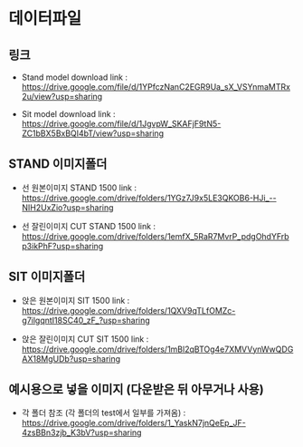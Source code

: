 # 데이터파일

## 링크
- Stand model download link : https://drive.google.com/file/d/1YPfczNanC2EGR9Ua_sX_VSYnmaMTRx2u/view?usp=sharing

- Sit model download link : https://drive.google.com/file/d/1JgvpW_SKAFjF9tN5-ZC1bBX5BxBQI4bT/view?usp=sharing

## STAND 이미지폴더

- 선 원본이미지 STAND 1500 link : https://drive.google.com/drive/folders/1YGz7J9x5LE3QKOB6-HJi_--NIH2UxZio?usp=sharing

- 선 잘린이미지 CUT STAND 1500 link : https://drive.google.com/drive/folders/1emfX_5RaR7MvrP_pdgOhdYFrbp3ikPhF?usp=sharing

## SIT 이미지폴더

- 앉은 원본이미지 SIT 1500 link : https://drive.google.com/drive/folders/1QXV9qTLfOMZc-g7ilgqntI18SC40_zF_?usp=sharing

- 앉은 잘린이미지 CUT SIT 1500 link : https://drive.google.com/drive/folders/1mBl2qBTOg4e7XMVVynWwQDGAX18MgUDb?usp=sharing

## 예시용으로 넣을 이미지 (다운받은 뒤 아무거나 사용)
- 각 폴더 참조 (각 폴더의 test에서 일부를 가져옴) : https://drive.google.com/drive/folders/1_YaskN7jnQeEp_JF-4zsBBn3zjb_K3bV?usp=sharing
